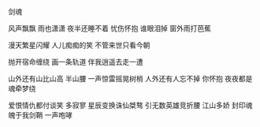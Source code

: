剑魂

风声飘飘 雨也潇潇
夜半还睡不着
忧伤怀抱 谁眼泪掉
窗外雨打芭蕉

漫天繁星闪耀
人儿痴痴的笑
不管来世只看今朝

抛开宿命缠绕
画一条轨道
伴我逍遥去走一遭

山外还有山比山高
半山腰
一声惊雷摇晃树梢
人外还有人忘不掉
你怀抱
夜夜都是魂牵梦绕

爱恨情仇都付谈笑
多寂寥
星辰变换诛仙桀骜
引无数英雄竞折腰
江山多娇
封印魂魄于我剑鞘
一声咆哮
